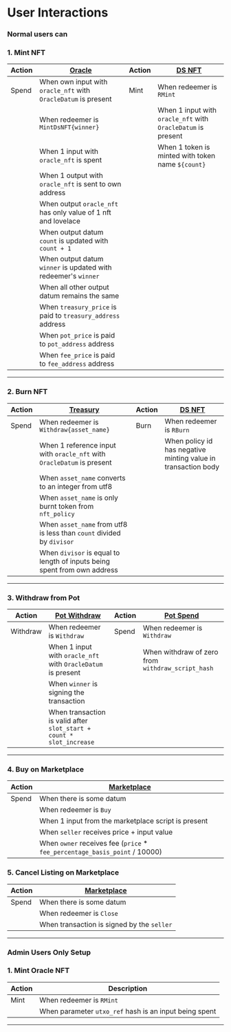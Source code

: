 # User Interactions

### Normal users can

### 1. Mint NFT

| Action | [Oracle](aiken-workspace/documentation/specification/2_oracle.md) | Action | [DS NFT](aiken-workspace/documentation/specification/3_ds_nft.md) |
| ------ | ----------------------------------------------------------------- | ------ | ----------------------------------------------------------------- |
| Spend  | When own input with `oracle_nft` with `OracleDatum` is present    | Mint   | When redeemer is `RMint`                                          |
|        | When redeemer is `MintDsNFT{winner}`                              |        | When 1 input with `oracle_nft` with `OracleDatum` is present      |
|        | When 1 input with `oracle_nft` is spent                           |        | When 1 token is minted with token name `${count}`                 |
|        | When 1 output with `oracle_nft` is sent to own address            |        |                                                                   |
|        | When output `oracle_nft` has only value of 1 nft and lovelace     |        |                                                                   |
|        | When output datum `count` is updated with `count + 1`             |        |                                                                   |
|        | When output datum `winner` is updated with redeemer's `winner`    |        |                                                                   |
|        | When all other output datum remains the same                      |        |                                                                   |
|        | When `treasury_price` is paid to `treasury_address` address       |        |                                                                   |
|        | When `pot_price` is paid to `pot_address` address                 |        |                                                                   |
|        | When `fee_price` is paid to `fee_address` address                 |        |                                                                   |

---

### 2. Burn NFT

| Action | [Treasury](aiken-workspace/documentation/specification/6_treasury.md)    | Action | [DS NFT ](aiken-workspace/documentation/specification/3_ds_nft.md) |
| ------ | ------------------------------------------------------------------------ | ------ | ------------------------------------------------------------------ |
| Spend  | When redeemer is `Withdraw{asset_name}`                                  | Burn   | When redeemer is `RBurn`                                           |
|        | When 1 reference input with `oracle_nft` with `OracleDatum` is present   |        | When policy id has negative minting value in transaction body      |
|        | When `asset_name` converts to an integer from utf8                       |
|        | When `asset_name` is only burnt token from `nft_policy`                  |
|        | When `asset_name` from utf8 is less than `count` divided by `divisor`    |
|        | When `divisor` is equal to length of inputs being spent from own address |

---

### 3. Withdraw from Pot

| Action   | [Pot Withdraw ](aiken-workspace/documentation/specification/6_pot_withdraw.md) | Action | [Pot Spend](aiken-workspace/documentation/specification/4_pot_spend.md) |
| -------- | ------------------------------------------------------------------------------ | ------ | ----------------------------------------------------------------------- |
| Withdraw | When redeemer is `Withdraw`                                                    | Spend  | When redeemer is `Withdraw`                                             |
|          | When 1 input with `oracle_nft` with `OracleDatum` is present                   |        | When withdraw of zero from `withdraw_script_hash`                       |
|          | When `winner` is signing the transaction                                       |
|          | When transaction is valid after `slot_start + count * slot_increase`           |

---

### 4. Buy on Marketplace

| Action | [Marketplace](aiken-workspace/documentation/specification/7_marketplace.md) |
| ------ | --------------------------------------------------------------------------- |
| Spend  | When there is some datum                                                    |
|        | When redeemer is `Buy`                                                      |
|        | When 1 input from the marketplace script is present                         |
|        | When `seller` receives price + input value                                  |
|        | When `owner` receives fee (`price` \* `fee_percentage_basis_point` / 10000) |

### 5. Cancel Listing on Marketplace

| Action | [Marketplace](aiken-workspace/documentation/specification/7_marketplace.md) |
| ------ | --------------------------------------------------------------------------- |
| Spend  | When there is some datum                                                    |
|        | When redeemer is `Close`                                                    |
|        | When transaction is signed by the `seller`                                  |

---

### Admin Users Only Setup

### 1. Mint Oracle NFT

| Action | Description                                            |
| ------ | ------------------------------------------------------ |
| Mint   | When redeemer is `RMint`                               |
|        | When parameter `utxo_ref` hash is an input being spent |

---

